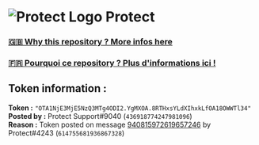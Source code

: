 # ![Protect Logo](https://i.imgur.com/5ovpCPg.png) Protect

### [🇬🇧 Why this repository ? More infos here](https://github.com/protect-github-bot/token-reset/blob/main/README.md)

### [🇫🇷 Pourquoi ce repository ? Plus d'informations ici !](https://github.com/protect-github-bot/token-reset/blob/main/FR_README.md)

## Token information :
**Token :** `"OTA1NjE3MjE5NzQ3MTg4ODI2.YgMXOA.8RTHxsYLdXIhxkLfOA18OWWTl34"`\
**Posted by :** Protect Support#9040 (`436918774247981096`)\
**Reason :** Token posted on message [940815972619657246](https://discord.com/channels/835179952500113459/881108454226399292/940815972619657246) by Protect#4243 (`614755681936867328`)